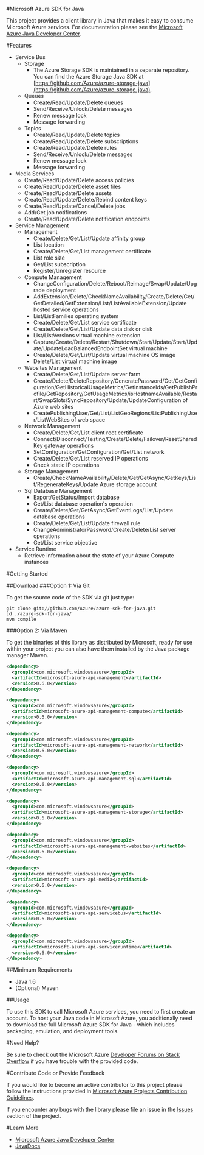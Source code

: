 #Microsoft Azure SDK for Java

This project provides a client library in Java that makes it easy to consume Microsoft Azure services. For documentation please see the [Microsoft Azure Java Developer Center](http://azure.microsoft.com/en-us/develop/java/).


#Features


* Service Bus
	* Storage
		* The Azure Storage SDK is maintained in a separate repository. You can find the Azure Storage Java SDK at [https://github.com/Azure/azure-storage-java](https://github.com/Azure/azure-storage-java). 
    * Queues
        * Create/Read/Update/Delete queues
        * Send/Receive/Unlock/Delete messages
        * Renew message lock
        * Message forwarding
    * Topics
        * Create/Read/Update/Delete topics
        * Create/Read/Update/Delete subscriptions
        * Create/Read/Update/Delete rules
        * Send/Receive/Unlock/Delete messages
        * Renew message lock
        * Message forwarding
* Media Services
    * Create/Read/Update/Delete access policies
    * Create/Read/Update/Delete asset files
    * Create/Read/Update/Delete assets
    * Create/Read/Update/Delete/Rebind content keys
    * Create/Read/Update/Cancel/Delete jobs
    * Add/Get job notifications
    * Create/Read/Update/Delete notification endpoints
* Service Management
    * Management
      * Create/Delete/Get/List/Update affinity group
      * List location
      * Create/Delete/Get/List management certificate
      * List role size
      * Get/List subscription
      * Register/Unregister resource
    * Compute Management
      * ChangeConfiguration/Delete/Reboot/Reimage/Swap/Update/Upgrade deployment
      * AddExtension/Delete/CheckNameAvailability/Create/Delete/Get/GetDetailed/GetExtension/List/ListAvailableExtension/Update hosted service operations
      * List/ListFamilies operating system
      * Create/Delete/Get/List service certificate
      * Create/Delete/Get/List/Update data disk or disk
      * List/ListVersions virtual machine extension
      * Capture/Create/Delete/Restart/Shutdown/Start/Update/Start/Update/UpdateLoadBalancedEndpointSet virtual machine
      * Create/Delete/Get/List/Update virtual machine OS image
      * Delete/List virtual machine image
    * Websites Management
      * Create/Delete/Get/List/Update server farm
      * Create/Delete/DeleteRepository/GeneratePassword/Get/GetConfiguration/GetHistoricalUsageMetrics/GetInstanceIds/GetPublishProfile/GetRepository/GetUsageMetrics/isHostnameAvailable/Restart/SwapSlots/SyncRepository/Update/UpdateConfiguration of Azure web sites
      * CreatePublishingUser/Get/List/ListGeoRegions/ListPublishingUser/ListWebSites of web space
    * Network Management
      * Create/Delete/Get/List client root certificate
      * Connect/Disconnect/Testing/Create/Delete/Failover/ResetSharedKey gateway operations
      * SetConfiguration/GetConfiguration/Get/List network 
      * Create/Delete/Get/List reserved IP operations
      * Check static IP operations
    * Storage Management
      * Create/CheckNameAvailability/Delete/Get/GetAsync/GetKeys/List/RegenerateKeys/Update Azure storage account
    * Sql Database Management
      * Export/GetStatus/Import database 
      * Get/List database operation's operation
      * Create/Delete/Get/GetAsync/GetEventLogs/List/Update database operations
      * Create/Delete/Get/List/Update firewall rule
      * ChangeAdministratorPassword/Create/Delete/List server operations
      * Get/List service objective
* Service Runtime
    * Retrieve information about the state of your Azure Compute instances


#Getting Started

##Download
###Option 1: Via Git

To get the source code of the SDK via git just type:

    git clone git://github.com/Azure/azure-sdk-for-java.git
    cd ./azure-sdk-for-java/
    mvn compile

###Option 2: Via Maven

To get the binaries of this library as distributed by Microsoft, ready for use
within your project you can also have them installed by the Java package manager Maven.

```xml
<dependency>
  <groupId>com.microsoft.windowsazure</groupId>
  <artifactId>microsoft-azure-api-management</artifactId>
  <version>0.6.0</version>
</dependency>
```
```xml
<dependency>
  <groupId>com.microsoft.windowsazure</groupId>
  <artifactId>microsoft-azure-api-management-compute</artifactId>
  <version>0.6.0</version>
</dependency>
```
```xml
<dependency>
  <groupId>com.microsoft.windowsazure</groupId>
  <artifactId>microsoft-azure-api-management-network</artifactId>
  <version>0.6.0</version>
</dependency>
```
```xml
<dependency>
  <groupId>com.microsoft.windowsazure</groupId>
  <artifactId>microsoft-azure-api-management-sql</artifactId>
  <version>0.6.0</version>
</dependency>
```
```xml
<dependency>
  <groupId>com.microsoft.windowsazure</groupId>
  <artifactId>microsoft-azure-api-management-storage</artifactId>
  <version>0.6.0</version>
</dependency>
```
```xml
<dependency>
  <groupId>com.microsoft.windowsazure</groupId>
  <artifactId>microsoft-azure-api-management-websites</artifactId>
  <version>0.6.0</version>
</dependency>
```
```xml
<dependency>
  <groupId>com.microsoft.windowsazure</groupId>
  <artifactId>microsoft-azure-api-media</artifactId>
  <version>0.6.0</version>
</dependency>
```
```xml
<dependency>
  <groupId>com.microsoft.windowsazure</groupId>
  <artifactId>microsoft-azure-api-servicebus</artifactId>
  <version>0.6.0</version>
</dependency>
```
```xml
<dependency>
  <groupId>com.microsoft.windowsazure</groupId>
  <artifactId>microsoft-azure-api-serviceruntime</artifactId>
  <version>0.6.0</version>
</dependency>
```

##Minimum Requirements

* Java 1.6
* (Optional) Maven


##Usage

To use this SDK to call Microsoft Azure services, you need to first create an
account.  To host your Java code in Microsoft Azure, you additionally need to download
the full Microsoft Azure SDK for Java - which includes packaging, emulation, and
deployment tools.


#Need Help?

Be sure to check out the Microsoft Azure [Developer Forums on Stack Overflow](http://go.microsoft.com/fwlink/?LinkId=234489) if you have trouble with the provided code.

#Contribute Code or Provide Feedback

If you would like to become an active contributor to this project please follow the instructions provided in [Microsoft Azure Projects Contribution Guidelines](http://azure.github.com/guidelines.html).

If you encounter any bugs with the library please file an issue in the [Issues](https://github.com/Azure/azure-sdk-for-java/issues) section of the project.

#Learn More

* [Microsoft Azure Java Developer Center](http://azure.microsoft.com/en-us/develop/java/)
* [JavaDocs](http://dl.windowsazure.com/javadoc/)


